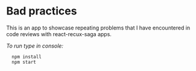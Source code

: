 # Bad practices

This is an app to showcase repeating problems that I have encountered in code reviews with react-recux-saga apps.

*To run type in console:*

```
  npm install
  npm start
```